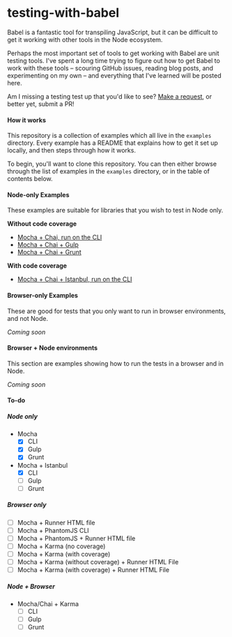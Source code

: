 # testing-with-babel

Babel is a fantastic tool for transpiling JavaScript, but it can be difficult
to get it working with other tools in the Node ecosystem.

Perhaps the most important set of tools to get working with Babel are unit
testing tools. I've spent a long time trying to figure out how to get Babel
to work with these tools – scouring GitHub issues, reading blog posts, and
experimenting on my own – and everything that I've learned will be posted
here.

Am I missing a testing test up that you'd like to see?
[Make a request](https://github.com/jmeas/testing-with-babel), or better yet,
submit a PR!

#### How it works

This repository is a collection of examples which all live in the `examples`
directory. Every example has a README that explains how to get it
set up locally, and then steps through how it works.

To begin, you'll want to clone this repository. You can then either browse
through the list of examples in the `examples` directory, or in the table
of contents below.

#### Node-only Examples

These examples are suitable for libraries that you wish to test in Node only.

**Without code coverage**

- [Mocha + Chai, run on the CLI](examples/mocha-cli)
- [Mocha + Chai + Gulp](examples/mocha-gulp)
- [Mocha + Chai + Grunt](examples/mocha-grunt)

**With code coverage**

- [Mocha + Chai + Istanbul, run on the CLI](examples/mocha-istanbul-cli)

#### Browser-only Examples

These are good for tests that you only want to run in browser environments,
and not Node.

*Coming soon*

#### Browser + Node environments

This section are examples showing how to run the tests in a browser and in Node.

*Coming soon*

#### To-do

##### Node only

- Mocha
  - [x] CLI
  - [x] Gulp
  - [x] Grunt
- Mocha + Istanbul
  - [x] CLI
  - [ ] Gulp
  - [ ] Grunt

##### Browser only

- [ ] Mocha + Runner HTML file
- [ ] Mocha + PhantomJS CLI
- [ ] Mocha + PhantomJS + Runner HTML file
- [ ] Mocha + Karma (no coverage)
- [ ] Mocha + Karma (with coverage)
- [ ] Mocha + Karma (without coverage) + Runner HTML File
- [ ] Mocha + Karma (with coverage) + Runner HTML File

##### Node + Browser

- Mocha/Chai + Karma
  - [ ] CLI
  - [ ] Gulp
  - [ ] Grunt

